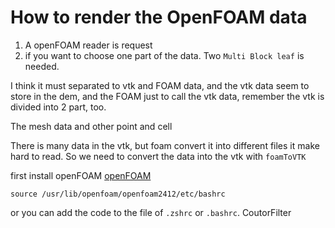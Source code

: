 # How to render the OpenFOAM data 

1. A openFOAM reader is request
2. if you want to choose one part of the data. Two `Multi Block leaf` is needed. 

I think it must separated to vtk and FOAM data, and the vtk data seem to store in the dem, 
and the FOAM just to call the vtk data, remember the vtk is divided into 2 part, too. 

The mesh data and other
point and cell


There is many data in the vtk, but foam convert it into different files it make hard to read.
So we need to convert the data into the vtk with `foamToVTK`

first install openFOAM
[openFOAM](https://develop.openfoam.com/Development/openfoam/-/wikis/precompiled/debian)

```shell
source /usr/lib/openfoam/openfoam2412/etc/bashrc
```

or you can add the code to the file of `.zshrc` or `.bashrc`. 
CoutorFilter

